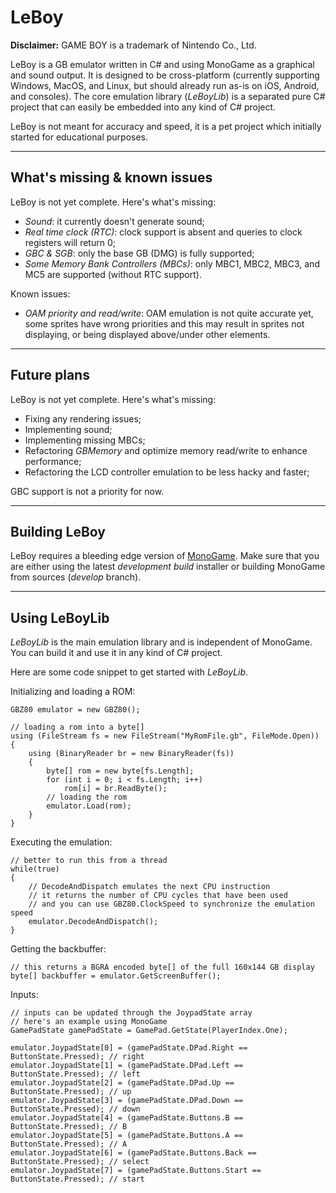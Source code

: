 LeBoy
===================
**Disclaimer:** GAME BOY is a trademark of Nintendo Co., Ltd.

LeBoy is a GB emulator written in C# and using MonoGame as a graphical and sound output. It is designed to be cross-platform (currently supporting Windows, MacOS, and Linux, but should already run as-is on iOS, Android, and consoles). The core emulation library (*LeBoyLib*) is a separated pure C# project that can easily be embedded into any kind of C# project.

LeBoy is not meant for accuracy and speed, it is a pet project which initially started for educational purposes.

----------

What's missing & known issues
-------------

LeBoy is not yet complete. Here's what's missing:

- *Sound*: it currently doesn't generate sound;
- *Real time clock (RTC)*: clock support is absent and queries to clock registers will return 0;
- *GBC & SGB*: only the base GB (DMG) is fully supported;
- *Some Memory Bank Controllers (MBCs)*: only MBC1, MBC2, MBC3, and MC5 are supported (without RTC support).

Known issues:

- *OAM priority and read/write*: OAM emulation is not quite accurate yet, some sprites have wrong priorities and this may result in sprites not displaying, or being displayed above/under other elements.

----------

Future plans
-------------

LeBoy is not yet complete. Here's what's missing:

- Fixing any rendering issues;
- Implementing sound;
- Implementing missing MBCs;
- Refactoring *GBMemory* and optimize memory read/write to enhance performance;
- Refactoring the LCD controller emulation to be less hacky and faster;

GBC support is not a priority for now.

----------

Building LeBoy
-------------

LeBoy requires a bleeding edge version of [MonoGame](http://monogame.net/). Make sure that you are either using the latest *development build* installer or building MonoGame from sources (*develop* branch).

----------

Using LeBoyLib
-------------

*LeBoyLib* is the main emulation library and is independent of MonoGame. You can build it and use it in any kind of C# project.

Here are some code snippet to get started with *LeBoyLib*.

Initializing and loading a ROM:

    GBZ80 emulator = new GBZ80();
    
    // loading a rom into a byte[]
    using (FileStream fs = new FileStream("MyRomFile.gb", FileMode.Open))
    {
        using (BinaryReader br = new BinaryReader(fs))
        {
            byte[] rom = new byte[fs.Length];
            for (int i = 0; i < fs.Length; i++)
                rom[i] = br.ReadByte();
            // loading the rom
            emulator.Load(rom);
        }
    }

Executing the emulation:

    // better to run this from a thread
    while(true)
    {
        // DecodeAndDispatch emulates the next CPU instruction
        // it returns the number of CPU cycles that have been used
        // and you can use GBZ80.ClockSpeed to synchronize the emulation speed
        emulator.DecodeAndDispatch();
    }

Getting the backbuffer:

    // this returns a BGRA encoded byte[] of the full 160x144 GB display
    byte[] backbuffer = emulator.GetScreenBuffer();

Inputs:

    // inputs can be updated through the JoypadState array
    // here's an example using MonoGame
    GamePadState gamePadState = GamePad.GetState(PlayerIndex.One);

    emulator.JoypadState[0] = (gamePadState.DPad.Right == ButtonState.Pressed); // right
    emulator.JoypadState[1] = (gamePadState.DPad.Left == ButtonState.Pressed); // left
    emulator.JoypadState[2] = (gamePadState.DPad.Up == ButtonState.Pressed); // up
    emulator.JoypadState[3] = (gamePadState.DPad.Down == ButtonState.Pressed); // down
    emulator.JoypadState[4] = (gamePadState.Buttons.B == ButtonState.Pressed); // B
    emulator.JoypadState[5] = (gamePadState.Buttons.A == ButtonState.Pressed); // A
    emulator.JoypadState[6] = (gamePadState.Buttons.Back == ButtonState.Pressed); // select
    emulator.JoypadState[7] = (gamePadState.Buttons.Start == ButtonState.Pressed); // start
